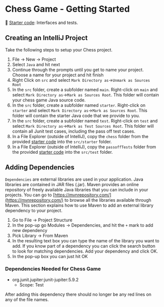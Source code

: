 # Chess Game - Getting Started

📁 [Starter code](../starter-code): Interfaces and tests.

## Creating an IntelliJ Project

Take the following steps to setup your Chess project.

1. File -> New -> Project
2. Select `Java` and hit next
3. Continue through the prompts until you get to name your project. Choose a name for your project and hit finish
4. Right Click on `src` and select `Mark Directory as`->`Unmark as Sources Root`
5. In the `src` folder, create a subfolder named `main`. Right-click on `main` and select `Mark Directory as`->`Mark as Sources Root`. This folder will contain your chess game Java source code.
6. In the `src` folder, create a subfolder named `starter`. Right-click on `starter` and select `Mark Directory as`->`Mark as Sources Root`. This folder will contain the starter Java code that we provide to you.
7. In the `src` folder, create a subfolder named `test`. Right-click on `test` and select `Mark Directory as`->`Mark as Test Sources Root`. This folder will contain all Junit test cases, including the pass off test cases.
8. In a File Explorer (outside of IntelliJ), copy the `chess` folder from the provided [starter code](starter-code) into the `src/starter` folder.
9. In a File Explorer (outside of IntelliJ), copy the `passoffTests` folder from the provided [starter code](starter-code) into the `src/test` folder.

## Adding Dependencies

`Dependencies` are external libraries are used in your application. Java libraries are contained in JAR files (.jar). Maven provides an online repository of freely available Java libraries that you can include in your projects. You can go to [https://mvnrepository.com/](https://mvnrepository.com/) to browse all the libraries available through Maven. This section explains how to use Maven to add an external library dependency to your project.

1. Go to File -> Project Structure
2. In the pop-up go Modules -> Dependencies, and hit the `+` mark to add new dependency
3. Pick Library -> From Maven
4. In the resulting text box you can type the name of the library you want to add. If you know part of a dependency you can click the search button to look for matching dependencies. Add your dependency and click OK.
5. In the pop-up box you can just hit OK

### Dependencies Needed for Chess Game

- org.junit.jupiter:junit-jupiter:5.9.2
  - Scope: Test

After adding this dependency there should no longer be any red lines on any of the file names.
